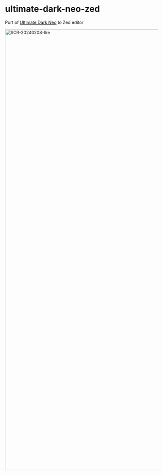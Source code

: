 # ultimate-dark-neo-zed
Port of [Ultimate Dark Neo](https://github.com/rubjo/ultimate-dark-neo) to Zed editor

<img width="1451" alt="SCR-20240208-llre" src="https://github.com/rubjo/ultimate-dark-neo-zed/assets/42270947/5841a555-1d40-489a-b7f2-e4cb9ff18e76">

